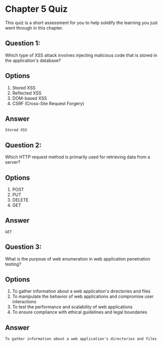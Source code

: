 # Chapter 5 Quiz

This quiz is a short assessment for you to help solidify the learning you just went through in this chapter.

## Question 1:

Which type of XSS attack involves injecting malicious code that is stored in the application's database?

## Options

1. Stored XSS
2. Reflected XSS
3. DOM-based XSS
4. CSRF (Cross-Site Request Forgery)

## Answer

`Stored XSS`

## Question 2:

Which HTTP request method is primarily used for retrieving data from a server?

## Options

1. POST
2. PUT
3. DELETE
4. GET

## Answer

`GET`

## Question 3:

What is the purpose of web enumeration in web application penetration testing?

## Options

1. To gather information about a web application's directories and files
2. To manipulate the behavior of web applications and compromise user interactions
3. To test the performance and scalability of web applications
4. To ensure compliance with ethical guidelines and legal boundaries


## Answer

`To gather information about a web application's directories and files`